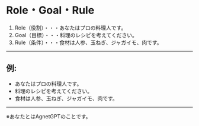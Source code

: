 # Role・Goal・Rule
1. Role（役割）・・・あなたはプロの料理人です。
2. Goal（目標）・・・料理のレシピを考えてください。
3. Rule（条件）・・・食材は人参、玉ねぎ、ジャガイモ、肉です。
---
## 例:

- あなたはプロの料理人です。
- 料理のレシピを考えてください。
- 食材は人参、玉ねぎ、ジャガイモ、肉です。
---
※あなたとはAgnetGPTのことです。
